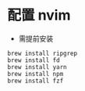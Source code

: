 # 配置 nvim

- 需提前安装

```
brew install ripgrep 
brew install fd 
brew install yarn
brew install npm 
brew install fzf
```
